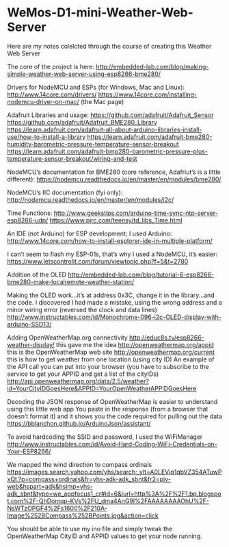 # WeMos-D1-mini-Weather-Web-Server

Here are my notes colelcted through the course of creating this Weather Web Server

The core of the project is here:
http://embedded-lab.com/blog/making-simple-weather-web-server-using-esp8266-bme280/

Drivers for NodeMCU and ESPs (for Windows, Mac and Linux):
http://www.14core.com/drivers/
https://www.14core.com/installing-nodemcu-driver-on-mac/ (the Mac page)

Adafruit Libraries and usage:
https://github.com/adafruit/Adafruit_Sensor
https://github.com/adafruit/Adafruit_BME280_Library
https://learn.adafruit.com/adafruit-all-about-arduino-libraries-install-use/how-to-install-a-library
https://learn.adafruit.com/adafruit-bme280-humidity-barometric-pressure-temperature-sensor-breakout
https://learn.adafruit.com/adafruit-bmp280-barometric-pressure-plus-temperature-sensor-breakout/wiring-and-test

NodeMCU’s documentation for BME280 (core reference, Adafriut’s is a little different):
https://nodemcu.readthedocs.io/en/master/en/modules/bme280/

NodeMCU’s IIC documentation (fyi only):
http://nodemcu.readthedocs.io/en/master/en/modules/i2c/

Time Functions:
http://www.geekstips.com/arduino-time-sync-ntp-server-esp8266-udp/
https://www.pjrc.com/teensy/td_libs_Time.html


An IDE (not Arduino) for ESP development; I used Arduino:
http://www.14core.com/how-to-install-esplorer-ide-in-multiple-platform/

I can’t seem to flash my ESP-01s, that’s why I used a NodeMCU, it’s easier:
https://www.letscontrolit.com/forum/viewtopic.php?f=5&t=2780

Addition of the OLED
http://embedded-lab.com/blog/tutorial-6-esp8266-bme280-make-localremote-weather-station/ 

Making the OLED work…it’s at address 0x3C, change it in the library…and the code. 
I discovered I had made a mistake, using the wrong address and a minor wiring error (reversed the clock and data lines)
http://www.instructables.com/id/Monochrome-096-i2c-OLED-display-with-arduino-SSD13/

Adding OpenWeatherMap.org connectivity
http://educ8s.tv/esp8266-weather-display/ this gave me the idea
http://openweathermap.org/appid this is the OpenWeatherMap web site
http://openweathermap.org/current this is how to get weather from one location (using city ID)
    An example of the API call you can put into your browser (you have to subscribe to the service to get your APPID and get a list of the cityIDs)
    http://api.openweathermap.org/data/2.5/weather?id=YourCityIDGoesHere&APPID=YourOpenWeatherAPPIDGoesHere

Decoding the JSON response of OpenWeatherMap is easier to understand using this little web app
You paste in the response (from a browser that doesn’t format it) and it shows you the code required for pulling out the data
https://bblanchon.github.io/ArduinoJson/assistant/

To avoid hardcoding the SSID and password, I used the WiFiManager
http://www.instructables.com/id/Avoid-Hard-Coding-WiFi-Credentials-on-Your-ESP8266/

We mapped the wind direction to compass ordinals
https://images.search.yahoo.com/yhs/search;_ylt=A0LEViq1qbVZ354ATuwPxQt.?p=compass+ordinals&fr=yhs-adk-adk_sbnt&fr2=piv-web&hspart=adk&hsimp=yhs-adk_sbnt&type=we_appfocus1_cr#id=6&iurl=http%3A%2F%2F1.bp.blogspot.com%2F-QhDomqp-KVs%2FU_dma4AnG9I%2FAAAAAAAAOhU%2F-NsWTzOPGF4%2Fs1600%2F210A-Image%252BCompass%252BPoints.jpg&action=click

You should be able to use my ino file and simply tweak the OpenWeatherMap CityID and APPID values to get your node running.
